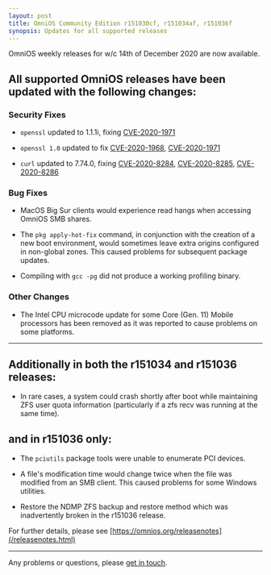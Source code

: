 ```yaml
---
layout: post
title: OmniOS Community Edition r151030cf, r151034af, r151036f
synopsis: Updates for all supported releases
---
```

OmniOS weekly releases for w/c 14th of December 2020 are now available.

## All supported OmniOS releases have been updated with the following changes:

### Security Fixes

* `openssl` updated to 1.1.1i, fixing
  [CVE-2020-1971](https://www.openssl.org/news/secadv/20201208.txt)

* `openssl 1.0` updated to fix
  [CVE-2020-1968](https://www.openssl.org/news/secadv/20200909.txt),
  [CVE-2020-1971](https://www.openssl.org/news/secadv/20201208.txt)

* `curl` updated to 7.74.0, fixing
  [CVE-2020-8284](https://curl.se/docs/CVE-2020-8284.html),
  [CVE-2020-8285](https://curl.se/docs/CVE-2020-8285.html),
  [CVE-2020-8286](https://curl.se/docs/CVE-2020-8286.html)

### Bug Fixes

* MacOS Big Sur clients would experience read hangs when accessing OmniOS
  SMB shares.

* The `pkg apply-hot-fix` command, in conjunction with the creation of a new
  boot environment, would sometimes leave extra origins configured in
  non-global zones. This caused problems for subsequent package updates.

* Compiling with `gcc -pg` did not produce a working profiling binary.

### Other Changes

* The Intel CPU microcode update for some Core (Gen. 11) Mobile processors
  has been removed as it was reported to cause problems on some platforms.

---

## Additionally in both the r151034 and r151036 releases:

* In rare cases, a system could crash shortly after boot while maintaining
  ZFS user quota information (particularly if a zfs recv was running at
  the same time).

## and in r151036 only:

* The `pciutils` package tools were unable to enumerate PCI devices.

* A file's modification time would change twice when the file was modified
  from an SMB client. This caused problems for some Windows utilities.

* Restore the NDMP ZFS backup and restore method which was inadvertently
  broken in the r151036 release.


For further details, please see
[https://omnios.org/releasenotes](/releasenotes.html)

---

Any problems or questions, please [get in touch](/about/contact.html).

